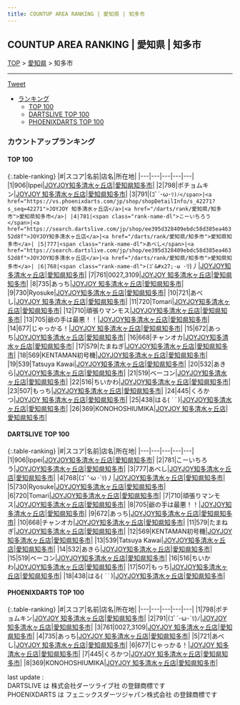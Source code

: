 ```yaml
---
title: COUNTUP AREA RANKING | 愛知県 | 知多市
---
```

## COUNTUP AREA RANKING | 愛知県 | 知多市

[TOP](/darts/rank/) > [愛知県](/darts/rank/愛知県/) > 知多市

___

<a href="https://twitter.com/share?ref_src=twsrc%5Etfw" data-text="COUNTUP AREA RANKING | 愛知県知多市" class="twitter-share-button" data-hashtags="DARTSLIVE,PHOENIXDARTS,darts,ダーツ" data-show-count="false">Tweet</a>

* [ランキング](#カウントアップランキング)
    * [TOP 100](#top-100)
    * [DARTSLIVE TOP 100](#dartslive-top-100)
    * [PHOENIXDARTS TOP 100](#phoenixdarts-top-100)

### カウントアップランキング

#### TOP 100



{:.table-ranking}
|#|スコア|名前|店名|所在地|
|---|---|---|---|---|
|1|906|<span class="rank-name-dl">Ippei</span>|<a href="https://search.dartslive.com/jp/shop/ee395d328409ebdc58d385ea46352d8f">JOYJOY知多清水ヶ丘店</a>|<a href="/darts/rank/愛知県/知多市">愛知県知多市</a>|
|2|798|<span class="rank-name-pd">ポチョムキン</span>|<a href="https://vs.phoenixdarts.com/jp/shop/shopDetailInfo/s_42271?s_seq=42271">JOYJOY 知多清水ヶ丘店</a>|<a href="/darts/rank/愛知県/知多市">愛知県知多市</a>|
|3|791|<span class="rank-name-pd">(ｺﾞ´･ω･`ﾘ)ﾉ</span>|<a href="https://vs.phoenixdarts.com/jp/shop/shopDetailInfo/s_42271?s_seq=42271">JOYJOY 知多清水ヶ丘店</a>|<a href="/darts/rank/愛知県/知多市">愛知県知多市</a>|
|4|781|<span class="rank-name-dl">こーいちろう</span>|<a href="https://search.dartslive.com/jp/shop/ee395d328409ebdc58d385ea46352d8f">JOYJOY知多清水ヶ丘店</a>|<a href="/darts/rank/愛知県/知多市">愛知県知多市</a>|
|5|777|<span class="rank-name-dl">あべし</span>|<a href="https://search.dartslive.com/jp/shop/ee395d328409ebdc58d385ea46352d8f">JOYJOY知多清水ヶ丘店</a>|<a href="/darts/rank/愛知県/知多市">愛知県知多市</a>|
|6|768|<span class="rank-name-dl">(ｺﾞ&#x27;·ω ·`ﾘ)丿</span>|<a href="https://search.dartslive.com/jp/shop/ee395d328409ebdc58d385ea46352d8f">JOYJOY知多清水ヶ丘店</a>|<a href="/darts/rank/愛知県/知多市">愛知県知多市</a>|
|7|761|<span class="rank-name-pd">0027_3109</span>|<a href="https://vs.phoenixdarts.com/jp/shop/shopDetailInfo/s_42271?s_seq=42271">JOYJOY 知多清水ヶ丘店</a>|<a href="/darts/rank/愛知県/知多市">愛知県知多市</a>|
|8|735|<span class="rank-name-pd">あっち</span>|<a href="https://vs.phoenixdarts.com/jp/shop/shopDetailInfo/s_42271?s_seq=42271">JOYJOY 知多清水ヶ丘店</a>|<a href="/darts/rank/愛知県/知多市">愛知県知多市</a>|
|9|730|<span class="rank-name-dl">Ryosuke</span>|<a href="https://search.dartslive.com/jp/shop/ee395d328409ebdc58d385ea46352d8f">JOYJOY知多清水ヶ丘店</a>|<a href="/darts/rank/愛知県/知多市">愛知県知多市</a>|
|10|721|<span class="rank-name-pd">あべし</span>|<a href="https://vs.phoenixdarts.com/jp/shop/shopDetailInfo/s_42271?s_seq=42271">JOYJOY 知多清水ヶ丘店</a>|<a href="/darts/rank/愛知県/知多市">愛知県知多市</a>|
|11|720|<span class="rank-name-dl">Tomari</span>|<a href="https://search.dartslive.com/jp/shop/ee395d328409ebdc58d385ea46352d8f">JOYJOY知多清水ヶ丘店</a>|<a href="/darts/rank/愛知県/知多市">愛知県知多市</a>|
|12|710|<span class="rank-name-dl">頑張りマンモス</span>|<a href="https://search.dartslive.com/jp/shop/ee395d328409ebdc58d385ea46352d8f">JOYJOY知多清水ヶ丘店</a>|<a href="/darts/rank/愛知県/知多市">愛知県知多市</a>|
|13|705|<span class="rank-name-dl">爺の手は最悪！！</span>|<a href="https://search.dartslive.com/jp/shop/ee395d328409ebdc58d385ea46352d8f">JOYJOY知多清水ヶ丘店</a>|<a href="/darts/rank/愛知県/知多市">愛知県知多市</a>|
|14|677|<span class="rank-name-pd">じゃっかる！</span>|<a href="https://vs.phoenixdarts.com/jp/shop/shopDetailInfo/s_42271?s_seq=42271">JOYJOY 知多清水ヶ丘店</a>|<a href="/darts/rank/愛知県/知多市">愛知県知多市</a>|
|15|672|<span class="rank-name-dl">あっち</span>|<a href="https://search.dartslive.com/jp/shop/ee395d328409ebdc58d385ea46352d8f">JOYJOY知多清水ヶ丘店</a>|<a href="/darts/rank/愛知県/知多市">愛知県知多市</a>|
|16|668|<span class="rank-name-dl">チャンオカ</span>|<a href="https://search.dartslive.com/jp/shop/ee395d328409ebdc58d385ea46352d8f">JOYJOY知多清水ヶ丘店</a>|<a href="/darts/rank/愛知県/知多市">愛知県知多市</a>|
|17|579|<span class="rank-name-dl">たまねぎ</span>|<a href="https://search.dartslive.com/jp/shop/ee395d328409ebdc58d385ea46352d8f">JOYJOY知多清水ヶ丘店</a>|<a href="/darts/rank/愛知県/知多市">愛知県知多市</a>|
|18|569|<span class="rank-name-dl">KENTAMAN初号機</span>|<a href="https://search.dartslive.com/jp/shop/ee395d328409ebdc58d385ea46352d8f">JOYJOY知多清水ヶ丘店</a>|<a href="/darts/rank/愛知県/知多市">愛知県知多市</a>|
|19|539|<span class="rank-name-dl">Tatsuya Kawai</span>|<a href="https://search.dartslive.com/jp/shop/ee395d328409ebdc58d385ea46352d8f">JOYJOY知多清水ヶ丘店</a>|<a href="/darts/rank/愛知県/知多市">愛知県知多市</a>|
|20|532|<span class="rank-name-dl">あきら</span>|<a href="https://search.dartslive.com/jp/shop/ee395d328409ebdc58d385ea46352d8f">JOYJOY知多清水ヶ丘店</a>|<a href="/darts/rank/愛知県/知多市">愛知県知多市</a>|
|21|519|<span class="rank-name-dl">ベーコン</span>|<a href="https://search.dartslive.com/jp/shop/ee395d328409ebdc58d385ea46352d8f">JOYJOY知多清水ヶ丘店</a>|<a href="/darts/rank/愛知県/知多市">愛知県知多市</a>|
|22|516|<span class="rank-name-dl">ちいかわ</span>|<a href="https://search.dartslive.com/jp/shop/ee395d328409ebdc58d385ea46352d8f">JOYJOY知多清水ヶ丘店</a>|<a href="/darts/rank/愛知県/知多市">愛知県知多市</a>|
|23|507|<span class="rank-name-dl">もっち</span>|<a href="https://search.dartslive.com/jp/shop/ee395d328409ebdc58d385ea46352d8f">JOYJOY知多清水ヶ丘店</a>|<a href="/darts/rank/愛知県/知多市">愛知県知多市</a>|
|24|445|<span class="rank-name-pd">くろかつ</span>|<a href="https://vs.phoenixdarts.com/jp/shop/shopDetailInfo/s_42271?s_seq=42271">JOYJOY 知多清水ヶ丘店</a>|<a href="/darts/rank/愛知県/知多市">愛知県知多市</a>|
|25|438|<span class="rank-name-dl">はる( *˙ ˙* )</span>|<a href="https://search.dartslive.com/jp/shop/ee395d328409ebdc58d385ea46352d8f">JOYJOY知多清水ヶ丘店</a>|<a href="/darts/rank/愛知県/知多市">愛知県知多市</a>|
|26|369|<span class="rank-name-pd">KONOHOSHIUMIKA</span>|<a href="https://vs.phoenixdarts.com/jp/shop/shopDetailInfo/s_42271?s_seq=42271">JOYJOY 知多清水ヶ丘店</a>|<a href="/darts/rank/愛知県/知多市">愛知県知多市</a>|


#### DARTSLIVE TOP 100



{:.table-ranking}
|#|スコア|名前|店名|所在地|
|---|---|---|---|---|
|1|906|<span class="rank-name-dl">Ippei</span>|<a href="https://search.dartslive.com/jp/shop/ee395d328409ebdc58d385ea46352d8f">JOYJOY知多清水ヶ丘店</a>|<a href="/darts/rank/愛知県/知多市">愛知県知多市</a>|
|2|781|<span class="rank-name-dl">こーいちろう</span>|<a href="https://search.dartslive.com/jp/shop/ee395d328409ebdc58d385ea46352d8f">JOYJOY知多清水ヶ丘店</a>|<a href="/darts/rank/愛知県/知多市">愛知県知多市</a>|
|3|777|<span class="rank-name-dl">あべし</span>|<a href="https://search.dartslive.com/jp/shop/ee395d328409ebdc58d385ea46352d8f">JOYJOY知多清水ヶ丘店</a>|<a href="/darts/rank/愛知県/知多市">愛知県知多市</a>|
|4|768|<span class="rank-name-dl">(ｺﾞ&#x27;·ω ·`ﾘ)丿</span>|<a href="https://search.dartslive.com/jp/shop/ee395d328409ebdc58d385ea46352d8f">JOYJOY知多清水ヶ丘店</a>|<a href="/darts/rank/愛知県/知多市">愛知県知多市</a>|
|5|730|<span class="rank-name-dl">Ryosuke</span>|<a href="https://search.dartslive.com/jp/shop/ee395d328409ebdc58d385ea46352d8f">JOYJOY知多清水ヶ丘店</a>|<a href="/darts/rank/愛知県/知多市">愛知県知多市</a>|
|6|720|<span class="rank-name-dl">Tomari</span>|<a href="https://search.dartslive.com/jp/shop/ee395d328409ebdc58d385ea46352d8f">JOYJOY知多清水ヶ丘店</a>|<a href="/darts/rank/愛知県/知多市">愛知県知多市</a>|
|7|710|<span class="rank-name-dl">頑張りマンモス</span>|<a href="https://search.dartslive.com/jp/shop/ee395d328409ebdc58d385ea46352d8f">JOYJOY知多清水ヶ丘店</a>|<a href="/darts/rank/愛知県/知多市">愛知県知多市</a>|
|8|705|<span class="rank-name-dl">爺の手は最悪！！</span>|<a href="https://search.dartslive.com/jp/shop/ee395d328409ebdc58d385ea46352d8f">JOYJOY知多清水ヶ丘店</a>|<a href="/darts/rank/愛知県/知多市">愛知県知多市</a>|
|9|672|<span class="rank-name-dl">あっち</span>|<a href="https://search.dartslive.com/jp/shop/ee395d328409ebdc58d385ea46352d8f">JOYJOY知多清水ヶ丘店</a>|<a href="/darts/rank/愛知県/知多市">愛知県知多市</a>|
|10|668|<span class="rank-name-dl">チャンオカ</span>|<a href="https://search.dartslive.com/jp/shop/ee395d328409ebdc58d385ea46352d8f">JOYJOY知多清水ヶ丘店</a>|<a href="/darts/rank/愛知県/知多市">愛知県知多市</a>|
|11|579|<span class="rank-name-dl">たまねぎ</span>|<a href="https://search.dartslive.com/jp/shop/ee395d328409ebdc58d385ea46352d8f">JOYJOY知多清水ヶ丘店</a>|<a href="/darts/rank/愛知県/知多市">愛知県知多市</a>|
|12|569|<span class="rank-name-dl">KENTAMAN初号機</span>|<a href="https://search.dartslive.com/jp/shop/ee395d328409ebdc58d385ea46352d8f">JOYJOY知多清水ヶ丘店</a>|<a href="/darts/rank/愛知県/知多市">愛知県知多市</a>|
|13|539|<span class="rank-name-dl">Tatsuya Kawai</span>|<a href="https://search.dartslive.com/jp/shop/ee395d328409ebdc58d385ea46352d8f">JOYJOY知多清水ヶ丘店</a>|<a href="/darts/rank/愛知県/知多市">愛知県知多市</a>|
|14|532|<span class="rank-name-dl">あきら</span>|<a href="https://search.dartslive.com/jp/shop/ee395d328409ebdc58d385ea46352d8f">JOYJOY知多清水ヶ丘店</a>|<a href="/darts/rank/愛知県/知多市">愛知県知多市</a>|
|15|519|<span class="rank-name-dl">ベーコン</span>|<a href="https://search.dartslive.com/jp/shop/ee395d328409ebdc58d385ea46352d8f">JOYJOY知多清水ヶ丘店</a>|<a href="/darts/rank/愛知県/知多市">愛知県知多市</a>|
|16|516|<span class="rank-name-dl">ちいかわ</span>|<a href="https://search.dartslive.com/jp/shop/ee395d328409ebdc58d385ea46352d8f">JOYJOY知多清水ヶ丘店</a>|<a href="/darts/rank/愛知県/知多市">愛知県知多市</a>|
|17|507|<span class="rank-name-dl">もっち</span>|<a href="https://search.dartslive.com/jp/shop/ee395d328409ebdc58d385ea46352d8f">JOYJOY知多清水ヶ丘店</a>|<a href="/darts/rank/愛知県/知多市">愛知県知多市</a>|
|18|438|<span class="rank-name-dl">はる( *˙ ˙* )</span>|<a href="https://search.dartslive.com/jp/shop/ee395d328409ebdc58d385ea46352d8f">JOYJOY知多清水ヶ丘店</a>|<a href="/darts/rank/愛知県/知多市">愛知県知多市</a>|


#### PHOENIXDARTS TOP 100



{:.table-ranking}
|#|スコア|名前|店名|所在地|
|---|---|---|---|---|
|1|798|<span class="rank-name-pd">ポチョムキン</span>|<a href="https://vs.phoenixdarts.com/jp/shop/shopDetailInfo/s_42271?s_seq=42271">JOYJOY 知多清水ヶ丘店</a>|<a href="/darts/rank/愛知県/知多市">愛知県知多市</a>|
|2|791|<span class="rank-name-pd">(ｺﾞ´･ω･`ﾘ)ﾉ</span>|<a href="https://vs.phoenixdarts.com/jp/shop/shopDetailInfo/s_42271?s_seq=42271">JOYJOY 知多清水ヶ丘店</a>|<a href="/darts/rank/愛知県/知多市">愛知県知多市</a>|
|3|761|<span class="rank-name-pd">0027_3109</span>|<a href="https://vs.phoenixdarts.com/jp/shop/shopDetailInfo/s_42271?s_seq=42271">JOYJOY 知多清水ヶ丘店</a>|<a href="/darts/rank/愛知県/知多市">愛知県知多市</a>|
|4|735|<span class="rank-name-pd">あっち</span>|<a href="https://vs.phoenixdarts.com/jp/shop/shopDetailInfo/s_42271?s_seq=42271">JOYJOY 知多清水ヶ丘店</a>|<a href="/darts/rank/愛知県/知多市">愛知県知多市</a>|
|5|721|<span class="rank-name-pd">あべし</span>|<a href="https://vs.phoenixdarts.com/jp/shop/shopDetailInfo/s_42271?s_seq=42271">JOYJOY 知多清水ヶ丘店</a>|<a href="/darts/rank/愛知県/知多市">愛知県知多市</a>|
|6|677|<span class="rank-name-pd">じゃっかる！</span>|<a href="https://vs.phoenixdarts.com/jp/shop/shopDetailInfo/s_42271?s_seq=42271">JOYJOY 知多清水ヶ丘店</a>|<a href="/darts/rank/愛知県/知多市">愛知県知多市</a>|
|7|445|<span class="rank-name-pd">くろかつ</span>|<a href="https://vs.phoenixdarts.com/jp/shop/shopDetailInfo/s_42271?s_seq=42271">JOYJOY 知多清水ヶ丘店</a>|<a href="/darts/rank/愛知県/知多市">愛知県知多市</a>|
|8|369|<span class="rank-name-pd">KONOHOSHIUMIKA</span>|<a href="https://vs.phoenixdarts.com/jp/shop/shopDetailInfo/s_42271?s_seq=42271">JOYJOY 知多清水ヶ丘店</a>|<a href="/darts/rank/愛知県/知多市">愛知県知多市</a>|


<div class="footer border-top border-gray-light mt-5 pt-3 text-right text-gray">
    last update : <span style="font-weight: italic" id="foot_last_modified"></span><br />
    DARTSLIVE は 株式会社ダーツライブ社 の登録商標です<br />
    PHOENIXDARTS は フェニックスダーツジャパン株式会社 の登録商標です<br />
</div>

<script src="https://cdnjs.cloudflare.com/ajax/libs/jquery.tablesorter/2.31.3/js/jquery.tablesorter.min.js" integrity="sha512-qzgd5cYSZcosqpzpn7zF2ZId8f/8CHmFKZ8j7mU4OUXTNRd5g+ZHBPsgKEwoqxCtdQvExE5LprwwPAgoicguNg==" crossorigin="anonymous" referrerpolicy="no-referrer"></script>
<link rel="stylesheet" href="https://cdnjs.cloudflare.com/ajax/libs/jquery.tablesorter/2.31.3/css/theme.default.min.css" integrity="sha512-wghhOJkjQX0Lh3NSWvNKeZ0ZpNn+SPVXX1Qyc9OCaogADktxrBiBdKGDoqVUOyhStvMBmJQ8ZdMHiR3wuEq8+w==" crossorigin="anonymous" referrerpolicy="no-referrer" />
<script>
$(function() {
    $(".table-ranking").tablesorter({sortList:[[0, 0]]});
    $("#foot_last_modified").text(formatDate(new Date(document.lastModified), 'yyyy-MM-dd HH:mm:ss'));
});
</script>

<script async src="https://platform.twitter.com/widgets.js" charset="utf-8"></script>